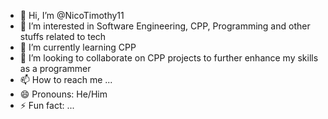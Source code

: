- 👋 Hi, I’m @NicoTimothy11
- 👀 I’m interested in Software Engineering, CPP, Programming and other stuffs related to tech
- 🌱 I’m currently learning CPP 
- 💞️ I’m looking to collaborate on CPP projects to further enhance my skills as a programmer
- 📫 How to reach me ...
- 😄 Pronouns: He/Him
- ⚡ Fun fact: ...

<!---
NicoTimothy11/NicoTimothy11 is a ✨ special ✨ repository because its `README.md` (this file) appears on your GitHub profile.
You can click the Preview link to take a look at your changes.
--->
